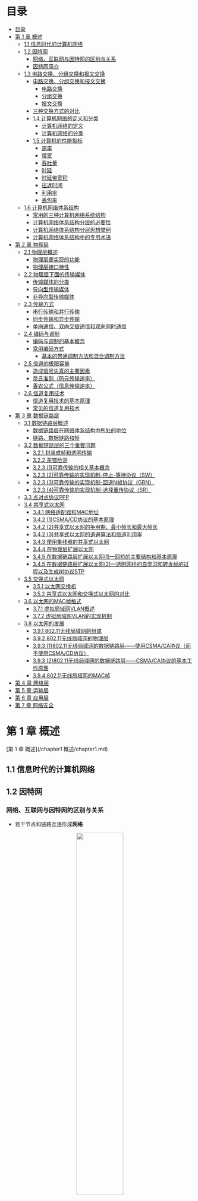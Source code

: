 # 目录

- [目录](#目录)
- [第 1 章 概述](#第-1-章-概述)
  - [1.1 信息时代的计算机网络](#11-信息时代的计算机网络)
  - [1.2 因特网](#12-因特网)
    - [网络、互联网与因特网的区别与关系](#网络互联网与因特网的区别与关系)
    - [因特网简介](#因特网简介)
  - [1.3 电路交换、分组交换和报文交换](#13-电路交换分组交换和报文交换)
    - [电路交换、分组交换和报文交换](#电路交换分组交换和报文交换)
      - [电路交换](#电路交换)
      - [分组交换](#分组交换)
      - [报文交换](#报文交换)
    - [三种交换方式的对比](#三种交换方式的对比)
    - [1.4 计算机网络的定义和分类](#14-计算机网络的定义和分类)
      - [计算机网络的定义](#计算机网络的定义)
      - [计算机网络的分类](#计算机网络的分类)
    - [1.5 计算机的性能指标](#15-计算机的性能指标)
      - [速率](#速率)
      - [带宽](#带宽)
      - [吞吐量](#吞吐量)
      - [时延](#时延)
      - [时延带宽积](#时延带宽积)
      - [往返时间](#往返时间)
      - [利用率](#利用率)
      - [丢包率](#丢包率)
  - [1.6 计算机网络体系结构](#16-计算机网络体系结构)
    - [常用的三种计算机网络系统结构](#常用的三种计算机网络系统结构)
    - [计算机网络体系结构分层的必要性](#计算机网络体系结构分层的必要性)
    - [计算机网络体系结构分层思想举例](#计算机网络体系结构分层思想举例)
    - [计算机网络体系结构中的专用术语](#计算机网络体系结构中的专用术语)
- [第 2 章 物理层](#第-2-章-物理层)
  - [2.1 物理层概述](#21-物理层概述)
    - [物理层要实现的功能](#物理层要实现的功能)
    - [物理层接口特性](#物理层接口特性)
  - [2.2 物理层下面的传输媒体](#22-物理层下面的传输媒体)
    - [传输媒体的分类](#传输媒体的分类)
    - [导向型传输媒体](#导向型传输媒体)
    - [非导向型传输媒体](#非导向型传输媒体)
  - [2.3 传输方式](#23-传输方式)
    - [串行传输和并行传输](#串行传输和并行传输)
    - [同步传输和异步传输](#同步传输和异步传输)
    - [单向通信、双向交替通信和双向同时通信](#单向通信双向交替通信和双向同时通信)
  - [2.4 编码与调制](#24-编码与调制)
    - [编码与调制的基本概念](#编码与调制的基本概念)
    - [常用编码方式](#常用编码方式)
      - [基本的带通调制方法和混合调制方法](#基本的带通调制方法和混合调制方法)
  - [2.5 信道的极限容量](#25-信道的极限容量)
    - [造成信号失真的主要因素](#造成信号失真的主要因素)
    - [奈氏准则（码元传输速率）](#奈氏准则码元传输速率)
    - [香农公式（信息传输速率）](#香农公式信息传输速率)
  - [2.6 信道复用技术](#26-信道复用技术)
    - [信道复用技术的基本原理](#信道复用技术的基本原理)
    - [常见的信道复用技术](#常见的信道复用技术)
- [第 3 章 数据链路层](#第-3-章-数据链路层)
  - [3.1 数据链路层概述](#31-数据链路层概述)
    - [数据链路层在网络体系结构中所处的地位](#数据链路层在网络体系结构中所处的地位)
    - [链路、数据链路和帧](#链路数据链路和帧)
  - [3.2 数据链路层的三个重要问题](#32-数据链路层的三个重要问题)
    - [3.2.1 封装成帧和透明传输](#321-封装成帧和透明传输)
    - [3.2.2 差错检测](#322-差错检测)
    - [3.2.3 (1)可靠传输的相关基本概念](#323-1可靠传输的相关基本概念)
    - [3.2.3 (2)可靠传输的实现机制-停止-等待协议（SW）](#323-2可靠传输的实现机制-停止-等待协议sw)
  - [</div>](#div-1)
    - [3.2.3 (3)可靠传输的实现机制-回退N帧协议（GBN）](#323-3可靠传输的实现机制-回退n帧协议gbn)
    - [3.2.3 (4)可靠传输的实现机制-选择重传协议（SR）](#323-4可靠传输的实现机制-选择重传协议sr)
  - [3.3 点对点协议PPP](#33-点对点协议ppp)
  - [3.4 共享式以太网](#34-共享式以太网)
    - [3.4.1 网络适配器和MAC地址](#341-网络适配器和mac地址)
    - [3.4.2 (1)CSMA/CD协议的基本原理](#342-1csmacd协议的基本原理)
    - [3.4.2 (2)共享式以太网的争用期、最小帧长和最大帧长](#342-2共享式以太网的争用期最小帧长和最大帧长)
    - [3.4.2 (3)共享式以太网的退避算法和信道利用率](#342-3共享式以太网的退避算法和信道利用率)
    - [3.4.3 使用集线器的共享式以太网](#343-使用集线器的共享式以太网)
    - [3.4.4 在物理层扩展以太网](#344-在物理层扩展以太网)
    - [3.4.5 在数据链路层扩展以太网(1)—网桥的主要结构和基本原理](#345-在数据链路层扩展以太网1网桥的主要结构和基本原理)
    - [3.4.5 在数据链路层扩展以太网(2)—透明网桥的自学习和转发帧的过程以及生成树协议STP](#345-在数据链路层扩展以太网2透明网桥的自学习和转发帧的过程以及生成树协议stp)
  - [3.5 交换式以太网](#35-交换式以太网)
    - [3.5.1 以太网交换机](#351-以太网交换机)
    - [3.5.2 共享式以太网和交换式以太网的对比](#352-共享式以太网和交换式以太网的对比)
  - [3.6 以太网的MAC帧格式](#36-以太网的mac帧格式)
    - [3.7.1 虚拟局域网VLAN概述](#371-虚拟局域网vlan概述)
    - [3.7.2 虚拟局域网VLAN的实现机制](#372-虚拟局域网vlan的实现机制)
  - [3.8 以太网的发展](#38-以太网的发展)
    - [3.9.1 802.11无线局域网的组成](#391-80211无线局域网的组成)
    - [3.9.2 802.11无线局域网的物理层](#392-80211无线局域网的物理层)
    - [3.9.3 (1)802.11无线局域网的数据链路层——使用CSMA/CA协议（而不使用CSMA/CD协议）](#393-180211无线局域网的数据链路层使用csmaca协议而不使用csmacd协议)
    - [3.9.3 (2)802.11无线局域网的数据链路层——CSMA/CA协议的基本工作原理](#393-280211无线局域网的数据链路层csmaca协议的基本工作原理)
    - [3.9.4 802.11无线局域网的MAC帧](#394-80211无线局域网的mac帧)
- [第 4 章 网络层](#第-4-章-网络层)
- [第 5 章 运输层](#第-5-章-运输层)
- [第 6 章 应用层](#第-6-章-应用层)
- [第 7 章 网络安全](#第-7-章-网络安全)

# 第 1 章 概述

[第 1 章 概述](/chapter1 概述/chapter1.md)

## 1.1 信息时代的计算机网络

## 1.2 因特网

### 网络、互联网与因特网的区别与关系

- 若干节点和链路互连形成**网络**

<div align=center>
  <img src="img\1_2_1.png" height="50%" width="50%">
</div>

- 若干网络通过路由器互连形成**互联网**

<div align=center>
  <img src="img\1_2_2.png" height="50%" width="50%">
  <img src="img\1_2_3.png" height="50%" width="50%">
</div>

- **因特网**：当今世界上最大的互联网

<div align=center>
  <img src="img\1_2_4.png" height="25%" width="25%">
  <img src="img\1_2_5.png" height="50%" width="50%">
</div>

区别概念：

|          |   internet   |   Internet   |
| :------: | :----------: | :----------: |
| 名词属性 |   通用名词   |   专用名词   |
|   称呼   |    互联网    |    因特网    |
|   协议   | 任意通信协议 | TCP/IP协议族 |

### 因特网简介

- *发展阶段*

<div align=center>
  <img src="img\1_2_6.png">
</div>

- ***因特网服务提供者(lnternet Service Provider，ISP)***

<div align=center>
  <img src="img\1_2_7.png" height="50%" width="50%">
</div>

- *因特网已发展成为基于ISP的多层次结构的互连网络*

<div align=center>
  <img src="img\1_2_8.png" height="50%" width="50%">
</div>

- *因特网的标准化工作*

**RFC （Request For Comments）请求评论**：任何人都可以从因特网上免费下载RFC文档，并随时对某个RFC文档发表意见和建议。

<div align=center>
  <img src="img\1_2_9.png" height="50%" width="50%">
</div>

2011年10月取消草案标准阶段

<div align=center>
  <img src="img\1_2_10.png" height="50%" width="50%">
</div>

- *因特网的管理机构*

<div align=center>
  <img src="img\1_2_11.png" height="50%" width="50%">
</div>

- *因特网的组成*

<div align=center>
  <img src="img\1_2_12.png" height="50%" width="50%">
</div>

## 1.3 电路交换、分组交换和报文交换

### 电路交换、分组交换和报文交换

#### 电路交换

1. 建立连接：分配通信资源；
2. 通话：一直占用通信资源；
3. 释放连接：归还通信资源。

<div align=center>
  <img src="img\1_3_1.png" height="50%" width="50%">
</div>

$\color{red}{不适用于计算机之间的通信！}$：计算机之间的数据传送是**突发式**的，电路交换传输效率一般都会很低，真正用来传送数据的时间往往不到 10% 甚至 1%。

#### 分组交换

一对主机基于分组交换网的通信过程：

> 在实际因特网中：
>
> 1. 往往有大量主机在同时通信。
>
> 2. 在一台主机中也存在与网络通信的多个进程与其他主机不同的进程通信。

| 过程 |                                                              |        图解        |
| :--: | :----------------------------------------------------------- | :----------------: |
| $0$  | 主机 $H1$ 即将发送原始报文到主机 $H3$                        | ![](img\1_3_2.png) |
| $1$  | 主机 $H1$ 将原始报文划分成若干较小的等长数据段，添加必要控制信息组成的首部，构造出**分组** | ![](img\1_3_3.png) |
| $2$  | 分组经过各交换节点的**存储转发**，到达主机 $H3$              | ![](img\1_3_4.png) |
| $3$  | 主机 $H3$ 去掉首部，将各数据段组合还原成原始报文             | ![](img\1_3_5.png) |

具体存储转发过程：

<div align=center>
  <img src="img\1_3_6.png" height="50%" width="50%">
</div>

- 发送方：
  - 构造分组
  - 发送分组
- 交换节点
  - 缓存分组
  - 转发分组
- 接收方
  - 接收分组
  - 还原报文

#### 报文交换

- 分组交换的前身。

- $\color{green}{报文被整个地发送}$，而不是拆分成若干个分组进行发送。
- $\color{green}{报文整体接收完成后}$才能查找转发表，将整个报文转发到下一个节点。

- 报文交换比分组交换带来的$\color{green}{转发时延要长很多}$，需要交换节点具有的$\color{green}{缓存空间大很多}$。

### 三种交换方式的对比

<div align=center>
  <img src="img\1_3_7.png">
</div>

各自的优势对比

- 电路交换：连续传送大量的数据，并且数据传送时间远大于建立连接的时间。
- 报文交换和分组交换：传送计算机的突发数据【不需要建立连接（即预先分配通信资源)】。

### 1.4 计算机网络的定义和分类

#### 计算机网络的定义

**计算机网络早期的一个简单定义**：计算机网络是一个$\color{green}{互连}$，$\color{green}{自治}$的$\color{green}{计算机集合}$。

- 互连：有线链路或无线链路；
- 自治：主机之间独立运行；
- 计算机集合：至少需要两台以上的计算机。

**现阶段计算机网络的一个较好的定义**：计算机网络主要是由一些$\color{green}{通用的、可编程的硬件}$互连而成的，而这些硬件并非专门用来实现某一特定目的（例如，传送数据或视频信号）。这些可编程的硬件能够用来传送多种不同类型的数据，并能支持广泛的和日益增长的$\color{green}{应用}$。

- 可编程硬件：不限于计算机，而是包括了智能手机、具有网络功能的传感器以及智能家电等智能硬件（包含中央处理单元 $CPU$ ）
- 各类应用：计算机网络并非只用来传送数据，而是能够基于数据传送进而实现各种各样的应用，包括今后可能出现的各种应用。

#### 计算机网络的分类

| 分类标准 |                                                            |                    |
| -------- | ---------------------------------------------------------- | ------------------ |
| 交换方式 | 电路交换、分组交换、报文交换                               | ![](img\1_4_1.png) |
| 使用者   | 公有网（因特网）、专用网（军队、铁路、电力、银行）         | ![](img\1_4_2.png) |
| 传输介质 | 有线网络（双绞线网络、光纤网络等）、无线网络（WiFi）       | ![](img\1_4_3.png) |
| 覆盖范围 | 广域网（WAN），城域网（MAN）、局域网（LAN）、个域网（PAN） | ![](img\1_4_4.png) |
| 拓扑结构 | 总线型                                                     | ![](img\1_4_5.png) |
|          | 星型                                                       | ![](img\1_4_6.png) |
|          | 环型                                                       | ![](img\1_4_7.png) |
|          | 网状型                                                     | ![](img\1_4_8.png) |

### 1.5 计算机的性能指标

#### 速率

**比特（bit，b）**：计算机中数据量的基本单位。

> 一比特对应二进制数字中的一个 $1$ 或 $0$

其他数据量常用单位：

- 字节（$byte$，$B$）
- 千字节（$KB$）
- 兆字节（$MB$）
- 吉字节（$GB$）
- 太字节（$TB$）

换算关系（数据量单位中的K、M、G、T的数值分别为$2^{10}$，$2^{20}$，$2^{30}$，$2^{40}$。）：

| 数据量单位 | 换算关系                                                     |
| ---------- | ------------------------------------------------------------ |
| $b$        |                                                              |
| $B$        | $\mathrm{MB}=8 \mathrm{~b}$                                  |
| $KB$       | $\mathrm{KB}=\mathrm{K} \cdot \mathrm{B}=2^{10} \mathrm{~B}$ |
| $MB$       | $\mathrm{MB}=\mathrm{K} \cdot \mathrm{KB}=2^{20} \mathrm{~B}$ |
| $GB$       | $\mathrm{GB}=\mathrm{K} \cdot \mathrm{MB}=2^{30} \mathrm{~B}$ |
| $TB$       | $\mathrm{TB}=\mathrm{K} \cdot \mathrm{GB}=2^{40} \mathrm{~B}$ |

**速率/数据率/比特率**：数据的传送速率（每秒传送多少个比特）

基本单位：

- 比特/秒（$b/s$，$bit/s$，$bps$）

常用单位：

- 千比特/秒（$kb/s$，$kbps$）
- 兆比特/秒（$Mb/s$，$Mbps$）
- 吉比特/秒（$Gb/s$，$Gbps$）
- 太比特/秒（$Tb/s$，$Tbps$）

换算关系（速率单位中的K、M、G、T的数值分别为$10^{3}$，$10^{6}$，$10^{9}$，$10^{12}$。）：

| 速率单位 | 换算关系                                                     |
| -------- | ------------------------------------------------------------ |
| $b/s$    |                                                              |
| $kb/s$   | $\mathrm{kb} / \mathrm{s}=10^3 \mathrm{~b} / \mathrm{s}$     |
| $Mb/s$   | $\mathrm{Mb} / \mathrm{s}=\mathrm{k} \cdot \mathrm{kb} / \mathrm{s}=10^6 \mathrm{~b} / \mathrm{s}$ |
| $Gb/s$   | $\mathrm{Gb} / \mathrm{s}=\mathrm{k} \cdot \mathrm{Mb} / \mathrm{s}=10^9 \mathrm{~b} / \mathrm{s}$ |
| $Tb/s$   | $\mathrm{Tb} / \mathrm{s}=\mathrm{k} \cdot \mathrm{Gb} / \mathrm{s}=10^{12} \mathrm{~b} / \mathrm{s}$ |

【练习】有一个待发送的数据块，大小为 $100MB$ ，网卡的发送速率为 $100Mbps$ ，则网卡发送完该数据块需要多长时间?
$$
\frac{100 M B}{100 M b / s}=\frac{M B}{M b / s}=\frac{2^{20} B}{10^6 b / s}=\frac{2^{20} \times 8 b}{10^6 b / s}=8.388608 s
$$
$可以估算的时候直接约分：$
$$
\approx \frac{B}{b / s} =\frac{8 b}{b / s} =8 s
$$

#### 带宽

**带宽**：

- 模拟信号系统：某个信号所包含的各种不同频率成分所占据的频率范围。
  - 基本单位：$Hz$
  - 常用单位：$kHz$，$MHz$，$GHz$
- 计算机网络系统：用来表示网络的通信线路所能传送数据的能力，即在单位时间内从网络中的某一点到另一点所能通过的最高数据率。
  - 基本单位：$b/s$
  - 常用单位：$kb/s$，$Mb/s$，$Gb/s$，$Tb/s$

<div align=center>
  <img src="img\1_5_1.png" height="50%" width="50%">
</div>

$$
\text { 数据传送速率 }=\min \{\text { 主机接口速率，线路带宽，交换机或路由器的接口速率 \} }
$$



> 木桶效应

#### 吞吐量

**吞吐量**：单位时间内通过某个网络或接口的实际数据量。

> 吞吐量受网络带宽的限制。

<div align=center>
  <img src="img\1_5_2.png" height="50%" width="50%">
</div>

$$
\text { 吞吐量 }=20 \mathrm{Mb} / \mathrm{s}+600 \mathrm{~kb} / \mathrm{s}+1 \mathrm{Mb} / \mathrm{s}=21.6 \mathrm{Mb} / \mathrm{s}
$$

#### 时延

**时延/延迟/迟延**：数据（一个或多个分组，甚至是一个比特构成）从网络的一端传送到另一端所耗费的时间。

时延构成：

- **发送时延**：$\frac{\text { 分组长度 }(b)}{\text { 发送速率 }(b / s)}$
- **传播时延**：$\frac{\text { 信道长度 }(b)}{\text { 信号传播速率 }(b / s)}$
- **排队时延**：取决与网络通信量和路由器性能，无法计算
- **处理时延**：无法计算

<div align=center>
  <img src="img\1_5_7.png">
</div>

考虑两台主机+一台路由器的情况：

<div align=center>
  <img src="img\1_5_3.png" height="50%" width="50%">
</div>

| 过程 | 文字解释                                                     |   时延   | 图解               |
| :--: | :----------------------------------------------------------- | :------: | ------------------ |
| $0$  | 主机 $\longrightarrow$ 传输线路                              | 发送时延 | ![](img\1_5_4.png) |
| $1$  | 传输线路 $\longrightarrow$ 路由器                            | 传播时延 | ![](img\1_5_5.png) |
| $2$  | 分组在路由器排队缓存等待转发                                 | 排队时延 | ![](img\1_5_6.png) |
| $3$  | 路由器：检查分组首部是否误码、提取分组首部中的目的地址为分组查找相应的转发接口、修改分组首部的部分内容等 | 处理时延 | ![](img\1_5_6.png) |
| $4$  | 路由器 $\longrightarrow$ 传输线路                            | 发送时延 | 同$1$，逆过程      |
| $5$  | 传输线路 $\longrightarrow$ 主机                              | 传播时延 | 同$0$，逆过程      |

- 主机$A$给主机$B$发送单个分组的情况：也就是上述情况

<div align=center>
  <img src="img\1_5_8.png" height="50%" width="50%">
</div>

- 主机$A$给主机$B$发送两个分组的情况（不考虑排队时延和处理时延）：

<div align=center>
  <img src="img\1_5_9.png" height="50%" width="50%">
</div>

- 通过两端路由器相连，主机$A$给主机$B$发送四个分组的情况（不考虑排队时延和处理时延）：

<div align=center>
  <img src="img\1_5_10.png" height="50%" width="50%">
</div>

【练习】在下图所示的采用“存储-转发”方式的分组交换网中，所有链路的数据传输速率$100Mbps$，分组大小为$1000B$，其中分组头大小为$20B$。若主机$H1$向主机$H2$发送一个大小为$980 000B$的文件，则在不考虑分组拆装时间和传播延迟的情况下，从$H1$发送开始到$H2$接收完为止，需要的时间至少是多少？

<div align=center>
  <img src="img\1_5_11.png" height="50%" width="50%">
</div>

$最短路径：$

<div align=center>
  <img src="img\1_5_12.png" height="50%" width="50%">
</div>

$需要的最小时长 = 所有分组的发送时延 +1 个分组的发送时延 \times 2$
$$
=\frac{1000 B}{100 M b / s} \times \frac{980000 B}{1000 B-20 B}+\frac{1000 B}{100 M b / s} \times 2=80.16 \mathrm{~ms}
$$
【练习】分别计算数据块长度为$100MB$和$1B$，信道带宽为$1Mb/s$，传送距离为$1000KM$，传输介质为光纤情况下的发送时延和传播时延。

$情况一：$
$$
\begin{aligned}
\text { 发送时延 } &=\frac{\text { 分组长度 }(b)}{\text { 发送速率 }(b / \mathrm{s})} \\
&=\frac{100 \times 2^{20} \times 8(b)}{10^6(b / s)}=838.8608(\mathrm{~s}) \\
\text { 传播时延 } &=\frac{\text { 信道长度 }(\mathrm{m})}{\text { 信号传播速率 }(\mathrm{m} / \mathrm{s})} \\
&=\frac{1000 \times 10^3(\mathrm{~m})}{2 \times 10^8(\mathrm{~m} / \mathrm{s})}=0.005(\mathrm{~s})
\end{aligned}
$$
$情况二：$
$$
\begin{aligned}
\text { 发送时延 } &=\frac{\text { 分组长度 }(b)}{\text { 发送速率 }(b / \mathrm{s})} \\
&=\frac{1 \times 8(\mathrm{~b})}{10^6(\mathrm{~b} / \mathrm{s})}=8 \times 10^{-6}(\mathrm{~s}) \\
\text { 传播时延 } &=\frac{\text { 信道长度 }(\mathrm{m})}{} \\
&=\frac{1000 \overline{\overline{1}} \text { 号传播速率 }(\mathrm{m} / \mathrm{s})}{2 \times 10^8(\mathrm{~m} / \mathrm{s})}=0.005(\mathrm{~s})
\end{aligned}
$$

#### 时延带宽积

**时延带宽积**：传播时延和带宽的乘积。

> 链路的时延带宽积 == 以比特为单位的链路长度

#### 往返时间

**往返时间（Round-Trip Time，RTT）**：从发送端发送数据分组开始，到发送端收到接收端发来的相应确认分组为止，总共耗费的时间。

#### 利用率

**链路利用率**：某条链路有百分之几的时间是被利用。

**网络利用率**：网络中所有链路利用率的加权平均。

- $D_0$：网络空闲时的时延
- $D$：网络当前的时延
- $U$：网络利用率

在理想的假定条件下：
$$
D=\frac{D_0}{1-U}
$$

<div align=center>
  <img src="img\1_5_13.png" height="50%" width="50%">
</div>

> 一些大型ISP往往会控制信道利用率不超过50%。如果超过了就要进行扩容，增大线路的带宽。

#### 丢包率

**丢包率**：在一定时间范围内，传输过程中丢失的分组数量与总分组数量的比率。

分为网络丢包率、接口丢包率、节点丢包率、链路丢包率、路径丢包率。

分组丢失的两种情况：

1. 分组在传输过程中出现误码，被传输路径中的节点交换机（例如路由器）或目的主机检测出误码而丢弃。
2. 节点交换机根据丢弃策略主动丢弃分组。

$\color{red}{丢包率可以反映网络的拥塞情况}$

| 拥塞情况 | 丢包率            |
| -------- | ----------------- |
| 无拥塞   | $0$               |
| 轻度拥塞 | $1 \% \sim 4 \%$  |
| 严重拥塞 | $5 \% \sim 15 \%$ |

## 1.6 计算机网络体系结构

### 常用的三种计算机网络系统结构

<div align=center>
  <img src="img\1_6_1.png" height="50%" width="50%">
</div>

$\color{red}{OSI标准失败的原因}$：

1. 专家没有实际经验完成标准时没有商业驱动力；
2. 协议实现过分复杂运行效率很低；
3. 标准的制定周期太长产品无法及时进入市场；
4. 层次划分不太合理有些功能在多个层次中重复出现。

$TCP/IP$ 体系结构

<div align=center>
  <img src="img\1_6_2.png">
</div>

<div align=center>
  <img src="img\1_6_3.png">
</div>

> $TCP/IP$ 体系结构：为了将不同的网络接口进行互连，其网络接口层并没有规定什么具体内容。
>
> 对于学习计算机网络体系就会缺少部分内容！

因此产生了**原理参考模型**：

<div align=center>
  <img src="img\1_6_4.png">
</div>

### 计算机网络体系结构分层的必要性  

- $\color{pink}{应用层}$：解决通过应用进程的交互来实现特定网络应用的问题。
  - 通过应用进程间的交互完成特定的网络应用
  - 会话管理和数据表示
- $\color{blue}{运输层}$：解决进程之间基于网络的通信问题。
  - 如何解决进程之间基于网络的通信（$\color{red}{进程的标识，端口号}$）
  - 如何处理数据传输差错（$\color{red}{差错处理：可靠传输和不可靠传输}$）
- $\color{orange}{网络层}$：解决数据包在多个网络之间传输和路由的问题。
  - 如何标识网络和网络中各主机（$\color{red}{网络和主机共同编址，IP地址}$）
  - 路由器转发分组（$\color{red}{路由选择协议，路由器和转发表}$）
- $\color{green}{数据链路层}$：解决数据包在一个网络或一段链路上传输的问题。
  - 如何标识网络中各主机（$\color{red}{主机编址，MAC地址}$）
  - 如何从比特流中区分出地址和数据（$\color{red}{数据封装格式}$）
  - 如何协调网络中各主机争用总线（$\color{red}{媒体接入控制}$）——总线型网络
  - 以太网交换机的实现（$\color{red}{自学习和转发帧}$）——有线网络
  - 如何检测数据是否误码（$\color{red}{差错检测}$）——无限网络和有线网络
  - 如何处理数据传输差错（$\color{red}{差错处理：可靠传输和不可靠传输}$）——无限网络和有线网络
  - 接收方控制发送方注入网络的数据量（$\color{red}{流量控制}$）——无限网络和有线网络
- $\color{grey}{物理层}$：解决使用何种信号来表示比特0和1的问题。
  - 采用什么$\color{red}{传输媒体}$
  - 采用什么$\color{red}{物理接口}$
  - 采用什么$\color{red}{信号}$表示比特0和1

### 计算机网络体系结构分层思想举例

【练习】假设$OSI$参考模型的应用层欲发送$400B$的数据（无拆分)，除物理层和应用层之外，其他各层在封装$PDU$时均引入$20B$的额外开销，则应用层数据传输效率约为（）。
A.80%
B.83%
C.87%
D.91%

<div align=center>
  <img src="img\1_6_5.png" height="50%" width="50%">
</div>

$$
\frac{400 B}{400 B+20 B+20 B+20 B+20 B+20 B}=80 \%
$$

### 计算机网络体系结构中的专用术语

**实体**：任何可发送或接受信息的硬件或软件进程。

**对等实体**：通信双方相同层次中的实体。

<div align=center>
  <img src="img\1_6_6.png" height="50%" width="50%">
</div>

**协议**：控制两个对等实体在“水平方向”进行”逻辑通信”的规则的集合。

三要素：

- **语法**：定义所交换信息的格式。
- **语义**：定义通信双方索要完成的操作。
- **同步**：定义通信双方的时序关系。

**服务**：在协议的控制下，两个对等实体在水平方向的逻辑通信使得本层能够向上一层提供服务。

> 要实现本层协议，还需要使用下一层所提供的服务。

<div align=center>
  <img src="img\1_6_7.png" height="50%" width="50%">
</div>

> 协议是“水平”的，而服务是“垂直”的。
>
> 下层的协议对上层的实体是“透明”的：实体看得见下层提供的服务，不知道实现该服务的具体协议。

**服务访问点$SAP$**：在同一系统中相邻两层的实体交换信息的逻辑接口，被用于区分不同的服务类型。

**服务原语$SP$**：上层要使用下层所提供的服务，必须通过与下层交换一些命令。

**协议数据单元$PDU$**：对等层次之间传送的数据包。

**服务数据单元$SDU$**：不同层次之间交换的数据包。

<div align=center>
  <img src="img\1_6_9.png" height="50%" width="50%">
</div>

# 第 2 章 物理层

## 2.1 物理层概述

### 物理层要实现的功能

$\color{red}{在各种传输媒体上传输0和1,给上层（数据链路层）提供透明传输比特流的服务。}$

<div align=center>
  <img src="img\2_1_1.png" height="50%" width="50%">
</div>

### 物理层接口特性

- $\color{green}{机械特性}$
  - 形状和尺寸
  - 引脚数目和排列
  - 固定和锁定装置
- $\color{green}{电气特性}$
  - 信号电压的范围
  - 阻抗匹配的情况
  - 传输速率
  - 距离限制
- $\color{green}{功能特性}$
  - 规定接口电缆的各条信号线的作用
- $\color{green}{过程特性}$
  - 规定在信号线上传输比特流的一组操作过程，包括各信号间的时序关系

举例：

| 物理特性 | 图示               | 说明                                     |
| -------- | ------------------ | ---------------------------------------- |
| 机械特性 | ![](img\2_1_2.png) | RJ45插座的机械特性                       |
| 电气特性 | ![](img\2_1_3.png) | 100BASE-T快速以太网的电气特性            |
| 功能特性 | ![](img\2_1_4.png) | 100BASE-T快速以太网使用的RJ45的T568B标准 |

## 2.2 物理层下面的传输媒体

### 传输媒体的分类

**传输媒体/传输介质/传输媒介**：计算机网络设备之间的物理通路。

> 传输媒体并不包含在计算机网络体系结构中。

- $\color{green}{导向型传输媒体（固体媒体）}$
  - 同轴电缆
  - 双绞线
  - 光纤
- $\color{green}{非导向型传输媒体（自由空间）}$
  - 无线电波
  - 微波
  - 红外线
  - 大气激光
  - 可见光

### 导向型传输媒体

- $\color{green}{同轴电缆}$
  - 基带同轴电缆（$50 \Omega$）：用于数字传输，在早期局域网中广泛使用。
  - 宽带同轴电缆（$75 \Omega$）：用于模拟传输，目前主要用于有线电视的入户线。

<div align=center>
  <img src="img\2_2_1.png" height="50%" width="50%">
</div>

> 同轴电缆价格较贵且布线不够灵活和方便。随着技术的发展和集线器的出现，在局域网领域基本上都采用双绞线作为传输媒体。

- $\color{green}{双绞线}$
  - 无屏蔽双绞线$UTP$电缆

    <div align=center>
      <img src="img\2_2_2.png" height="50%" width="50%">
    </div>

  - 屏蔽双绞线$STP$电缆（在上面的基础上增加一层金属丝作为屏蔽层）

    <div align=center>
      <img src="img\2_2_3.png" height="50%" width="50%">
    </div>

> 绞合的作用：减少相邻导线间的电磁；干扰抵御部分来自外界的电磁干扰。

| 双绞线类别 | 带宽   | 线缆特点                  | 典型应用                    |
| ---------- | ------ | ------------------------- | --------------------------- |
| 3          | 16MHz  | 2对4芯双绞线              | 传统以太网10Mb/s；模拟电话  |
| 4          | 20MHz  | 4对8芯双绞线              | 曾用于令牌局域网            |
| 5          | 100MHz | 与4类相比增加了绞合度     | 传输速率不超过100Mb/s的应用 |
| 5E         | 125MHz | 与5类相比衰减更小         | 传输速率不超过1Gb/s的应用   |
| 6          | 250MHz | 与5类相比改善了串扰等性能 | 传输速率高于1Gb/s的应用     |
| 7          | 600MHz | 使用屏蔽双绞线            | 传输速率高于10Gb/s的应用    |

- $\color{green}{光纤}$

> 光纤通信利用光脉冲在光纤中的传递来进行通信。
>
> 由于可见光的频率非常高(约为$10^8MHz$量级)，因此一个光纤通信系统的传输带宽远大于目前其他各种传输媒体的带宽。

<div align=center>
  <img src="img\2_2_4.png" height="50%" width="50%">
</div>

略...

### 非导向型传输媒体

## 2.3 传输方式

### 串行传输和并行传输

**串行传输**：在一条数据传输线路上逐比特依次传输。

**并行传输**：发送端和接收端有多条数据传输线路，构成数据的多个比特被分别安排在不同的数据线路同时传输。

> 如果在一条数据传输线路的速率相同，并行传输的数据传输速率是串行传输速率的$n$倍

**数据总线宽度$n$**：取决于并行传输所采用的数据传输线路的数量，常见有8位，16位，32位以及64位。

<div align=center>
  <img src="img\2_3_1.png" height="50%" width="50%">
  <img src="img\2_3_2.png" height="50%" width="50%">
</div>

### 同步传输和异步传输

以单向传输为例

**同步传输**：数据块以比特流的形式传输，字节之间没有间隔，没有起始位和终止位。

<div align=center>
  <img src="img\2_3_3.png" height="50%" width="50%">
</div>

> 接收方在比特信号的中间时刻进行采样
>
> 收发双方时钟频率的误差积累造成比特信号采样时刻的严重偏移

收发双方时钟同步方法：

1. **外同步**：在收发双方之间增加一条时钟信号线
2. **内同步**：发送端将时钟信号编码到发送数据中一起发送（曼彻斯特编码）。

**异步传输**：数据块以比特流的形式传输，字节之间存在间隔，每个字节有起始位和终止位。

<div align=center>
  <img src="img\2_3_4.png" height="50%" width="50%">
</div>

### 单向通信、双向交替通信和双向同时通信

**单向通信/单工**：只能有一个方向的通信，没有双向的交互。

<div align=center>
  <img src="img\2_3_5.png" height="50%" width="50%">
</div>

**双向交替通信/半双工**：通信双方都可以发送信息和接收信息，但对于任何一方，发送信息和接收信息不能同时进行。

<div align=center>
  <img src="img\2_3_6.png" height="50%" width="50%">
</div>

**双向同时通信**：通信双方可以同时发送信息和接收信息。

<div align=center>
  <img src="img\2_3_7.png" height="50%" width="50%">
</div>

## 2.4 编码与调制

### 编码与调制的基本概念

**消息**：需要计算机处理的$\color{文字、图片、音频、视频等内容}{波形}$。

**数据**：运算消息的$\color{red}{实体}$。

**信号**：$\color{red}{数据}$的电磁表现。

**基本频带信号（基带信号）**：由信源发出的$\color{red}{原始信号}$。

> **数字基带信号**：计算机发出的数字信号。
>
> 基带信号往往包含较多的低频成分。

需要调制基带信号，有两种调制方式：

1. **基带调制**：对数字基带信号的$\color{red}{波形}$进行变换，调制后的信号仍然是数字基带信号，使其能在$\color{red}{数字信道}$中传输。

   > 编码：数字信号转换为另一种形式的数字信号。

   举例：以太网采用的曼彻斯特编码、4B/5B、8B/10B

2. **带通调制**：对数字基带信号的$\color{red}{频率范围}$搬移到较高的频段并转换为模拟信号，使其能在$\color{red}{模拟信道}$中传输。

   举例：Wi-Fi采用的CCK/DssS/OFDM调制

**码元**：在使用时间域的波形表示信号时，代表不同离散数值的基本波形。

<div align=center>
  <img src="img\2_4_1.png" height="50%" width="50%">
</div>
### 常用编码方式

 比特流：$1 1 1 1 1 1 1 0 0 1 0 1$

<div align=center>
  <img src="img\2_4_2.png">
</div>

- **双极性不归零编码**（编码效率高，存在同步问题）

  - 信号为正电平表示$1$，信号为负电平表示$0$；

  - 信号在每个码元期间不会回归到零电平；

  - *接收方如何判断连续的是多少个码元？*

    答：需要给收发双方添加一条时钟信号线，发送方通过数据信号线给接收方发送数据的同时，还通过时钟信号线给接收方发送时钟信号。接收方按照接收到的时钟信号的节拍，对数据信号线上的信号进行采样。（计算机网络一般不会采用时钟信号线）

- **双极性归零编码**（编码效率低，不存在同步问题）

  - 信号为正电平表示$1$，信号为负电平表示$0$；

  - 信号在每个码元期间会回归到零电平；

  - 接收方只要在信号归零后采样即可。

    > **“自同步”信号**：将时钟信号用“归零”方式编码在了数据之内。

- **曼彻斯特编码**

  - 信号在每个码元的中间时刻发生跳变；
  - 信号在码元的电平正跳变表示$1$还是$0$，负跳变表示$0$还是$1$，可以自行定义；
  - 信号的电平跳变既表示时钟信号也表示数据。

- **差分曼彻斯特编码**

  - 信号在每个码元的中间时刻发生跳变；
  - 信号在码元的开始处有电平跳变：无跳变表示$1$，有跳变表示$0$；
  - 信号的电平跳变仅表示时钟信号不表示数据。

差分曼彻斯特编码信号比曼彻斯特编码信号：

- 在传输大量连续$1$或连续$0$的情况下变化少；

- 在噪声干扰环境下检测有无跳变比检测跳变方向更不容易出错；
- 在传输介质接线错误导致高低电平翻转的情况下仍然有效。

$\color{red}{因此差分曼彻斯特编码信号比曼彻斯特编码信号更易于检测。}$

#### 基本的带通调制方法和混合调制方法

<div align=center>
  <img src="img\2_4_3.png">
</div>

- **调幅（AM）**：无载波表示$0$，有载波表示$1$。
- **调频（FM）**：频率$f1$表示$0$，频率$f2$表示$1。$

- **调相（PM）**：相位$0^{\circ}$表示$0$，相位$1^{\circ}$表示$1$。

- **混合调制方式（QAM）**：频率与相位是相关的，所以载波的相位和频率可以结合调制。

> $12$种相位 && $2$种振幅 $\longrightarrow$ $16$种码元
>
> $\log _2 16=4$ $\longrightarrow$ 每个码元对应表示$4$个比特（采用格雷码编码）

<div align=center>
  <img src="img\2_4_4.png" height="50%" width="50%">
</div>
## 2.5 信道的极限容量

### 造成信号失真的主要因素

<div align=center>
  <img src="img\2_5_1.png" height="50%" width="50%">
</div>

- **码元的传输速率：传输速率越高，信号经过传输后的失真就越严重。**
- 信号的传输距离：传输距离越远，信号经过传输后的失真就越严重。
- 噪声干扰：干扰越大，信号经过传输后的失真就越严重。
- 传输媒体的质量：质量越差，信号经过传输后的失真就越严重。

|      |                                                          |                    |
| ---- | -------------------------------------------------------- | ------------------ |
| $0$  | 期望得到的数字信号                                       | ![](img\2_5_2.png) |
| $1$  | 选择一个与数字信号频率相同的模拟信号作为基波             | ![](img\2_5_3.png) |
| $2$  | 基波与3次谐波叠加形成近似方波的数字信号                  | ![](img\2_5_4.png) |
| $3$  | 基波经过多次更高频率谐波的叠加形成高度接近数字信号的波形 | ![](img\2_5_5.png) |

> 信道上传输的数字信号 $\longrightarrow$ 多个频率的模拟信号进行多次叠加后形成的方波

如果数字信号中的高频分量在传输时受到衰减甚至不能通过信道，则接收端接收到的波形前沿和后沿就变得不那么陡峭，每一个码元所占的时间界限也不再明确。这样，在接收端接收到的信号波形就失去了码元之间的清晰界限，这种现象称为**码间串扰**。

如果信道的频带越宽，则能够通过的信号的高频分量就越多，那么码元的传输速率就可以更高，而不会导致码间串扰。然而，信道的频率带宽是有上限的，不可能无限大。因此，码元的传输速率也有上限。

### 奈氏准则（码元传输速率）

$$
\text { 理想低通信道的最高码元传输速率 }=2 W （\text { Baud }）
$$

- $W$：信道的频率带宽（单位为$Hz$)
- $Baud$：波特（码元/秒）

------

> 只要码元传输速率不超过根据奈氏准则计算出的上限，就可以避免码间串扰。
>
> 奈氏准则给出的是理想低通信道的最高码元传输速率，它和实际信道有较大的差别。一个实际的信道所能传输的最高码元传输速率，要明显低于奈氏准则给出的上限值。

**码元传输速率/波特率/调制速率/波形速率/符号速率**

码元传输速率与比特率有一定的关系:

- 当$1$个码元只携带$1$比特的信息量时，波特率（码元/秒）与比特率（比特/秒）在数值上是相等的。
- 当$1$个码元携带$n$比特的信息量时，波特率（码元/秒）转换成比特率（比特/秒）时，数值要乘以$n$。

*Q：尽管奈氏准则限制了最高码元传输速率，但是只要采用技术更为复杂的信号调制方法，让码元可以携带更多的比特，岂不是可以无限制地提高信息的传输速率吗？*

A：回答是否定的。因为在实际的信道中会有噪声，噪声是随机产生的，其瞬时值有时会很大，这会影响接收端对码元的识别，并且噪声功率相对于信号功率越大，影响就越大。

### 香农公式（信息传输速率）

带宽受限且有高斯白噪声干扰的信道的极限信息传输速率：
$$
C=W \log _2\left(1+\frac{S}{N}\right)
$$

- C：信道的极限信息传输速率（单位为$b/s$)
- W：信道的频率带宽（单位为$Hz$)
- $\frac{S}{N}$：信道的信噪比（无量纲的比值）

> 信道的频率带宽$W$或信道中的信噪比$S/N$越大，信道的极限信息传输速率$C$就越高。
>
> 实际信道不可能无限制地提高频率带宽W或信道中的信噪比$S/N$。
>
> 实际信道中能够达到的信息传输速率，要比香农公式给出的极限传输速率低不少。因为在实际信道中，信号还要受到其他一些损伤（例如各种脉冲干扰和信号衰减等）在香农公式中并未考虑。

$\color{red}{综合奈氏准则和香农定理，}$

$\color{red}{在信道的频率带宽W一定的情况下，要想提高信息的传输速率，就必须采用多元制(更复杂的调制技术)，并努力提高信道中的信噪比。}$

【练习1】在无噪声情况下，若某通信链路的带宽为$3kHz$，采用$4$个相位，每个相位具有$4$种振幅的$QAM$调制技术，则该通信链路的最大数据传输速率是（）。

A.12kbps

B.24kbps

C.48kbps

D.96kbps

 $理想通信链路的最高码元传输速率=2 \times 3 \mathrm{k}=6 \mathrm{k}（码元/秒）$

$采用4个相位，每个相位具有4种振幅的QAM调制技术可以调制出16种不同的基本波形（码元）。$

$采用二进制对这16种不同的码元进行编码，需要使用4个比特(log16=4)。$

$\longrightarrow 每个码元可以携带的信息量为4个比特。$
$$
\text { 通信链路的最大数据传输速率 }=6 \mathrm{k} \text { (码元/秒) } \times 4 \text { (比特/码元) }=24 \mathrm{k} \text { (比特/秒) }=24 \mathrm{kbps}
$$
【练习2】若某通信链路的数据传输速率为$2400bps$，采用$4$相位调制，则该链路的波特率是（）。

A.600波特

B.1200波特

C.4800波特

D.9600波特

$采用4个相位，可以调制出4种不同的基本波形（码元）。$

$采用二进制对这4种不同的码元进行编码，需要使用2个比特(log4=2)。$

$\longrightarrow 每个码元可以携带的信息量为2个比特。$

$\text { 通信链路的最大数据传输速率 }=码元传输速率 \text { (码元/秒) } \times 2 \text { (比特/码元) }=2400{bps}$
$$
\text { 码元传输速率/波特率 }=1200 \text { 波特 }
$$
【练习3】下列因素中，不会影响信道数据传输速率的是（）。

A.信噪比

B.频率带宽

C.调制速度

D.信号传播速度

> D

【练习4】若某链路的频率带宽为$8kHz$，信噪比为$30dB$，该链路实际数据传输速率约为理论最大数据传输速率的$50\%$，则该链路的实际数据传输速率约是（）。

A.8kbps

B.20kbps

C.40kbps

D.80kbps

$10 \cdot \log _{10}\left(\frac{S}{N}\right)（dB）=30（dB）$

$\longrightarrow \frac{S}{N}=1000$
$$
\text { 通信链路的实际数据传输速率 }==8 k \cdot \log _2(1+1000) \approx 8 k \cdot \log _2\left(2^{10}\right)=80 k b p s
$$
【练习5】若信道在无噪声情况下的极限数据传输速率不小于信噪比为$30dB$条件下的极限数据传输速率，则信号的状态数至少是（）。

A.4

B.8

C.16

D.32

$\text { 设信号状态数 (可调制出的不同基本波形或码元数量) 为 } x$

$\longrightarrow 每个码元可以携带的信息量为\log _2 x个比特。$

$通信链路在无噪声情况下的极限数据传输速率=2W \text { (码元/秒) } \times \log _2 x \text { (比特/码元) }=2 W \log _2 X\text { (比特/秒) }$

$通信链路在30dB情况下的极限数据传输速率=W log _2(1+1000) \text { (比特/秒) }$

根据题意列出不等式
$$
2 W \log _2 x \geq W \log _2(1+1000)
$$

$$
x \geq 32
$$

## 2.6 信道复用技术

### 信道复用技术的基本原理

<div align=center>
  <img src="img\2_6_1.png">
</div>

**复用**：在一条传输媒体上同时传输多路用户的信号。

> 在某条传输媒体上建立多条通信信道条件：一条传输媒体的传输容量大于多条信道传输的总容量。
>
> 通过复用技术，充分利用传输媒体的带宽。

### 常见的信道复用技术

**频分复用FDM**：所有用户占用不同的频带资源发送数据。

<div align=center>
  <img src="img\2_6_2.png" height="50%" width="50%">
</div>

> **时分复用TDM**：所有用户在不同的时间占用相同的频带资源发送数据。

**TDM帧**：时分复用的各用户对应的时隙

<div align=center>
  <img src="img\2_6_3.png" height="50%" width="50%">
</div>

**波分复用WDM**：光的$\color{red}{频分复用}$。根据频分复用的设计思想，可在一根光纤上同时传输多个频率（波长）相近的光载波信号，实现基于光的频分复用技术。

> **密集波分复用DWDM**：目前可以在一根光纤上复用80路或更多路的光载波信号。

<div align=center>
  <img src="img\2_6_4.png" height="50%" width="50%">
</div>

**码分复用CDM**：码分多址CDMA，在扩频通信技术的基础上发展起来的一种无线通信技术。CDMA的所有用户可以在相同的时间占用相同的频带进行通信。

**码片**：CDMA将每个比特时间划分为$m$个更短的时间片。取值一般为$64$或$128$。

CDMA中的每个站点都被指派一个唯一的**$m$比特码片序列**。

- 某个站要发送比特$1$，则发送它自己的$m$比特码片序列；
- 某个站要发送比特$0$，则发送它自己的$m$比特码片序列的反码。

*举例：假设给某个站指派的$8$比特码片序列为$01011001$*

- 该站发送比特$1$：发送自己的$8$比特码片序列$01011001$
- 该站发送比特$0$：发送自己的$8$比特码片序列$01011001$的反码$10100110$

将码片序列中的比特$0$记为$-1$，而比特$1$记为$+1$，可写出码片序列相应的**码片向量**。
$$
(-1,+1,-1,+1,+1,-1,-1,+1)
$$

> 如果有两个或多个站同时发送数据，则信道中的信号就是这些站各自所发送一系列码片序列或码片序列反码的叠加。

为了从信道中分离出每个站的信号，给每个站指派码片序列时，必须遵循以下规则:

- 分配给每个站的码片序列必须各不相同，实际常采用伪随机码序列。
- 分配给每个站的码片序列必须相互正交，即各码片序列相应的码片向量之间的规格化内积为$0$。

------

令向量$A$表示站$A$的码片向量，向量$B$表示站$B$的码片向量。

两个不同站$A$和$B$的码片序列相互正交，就是向量$A$与向量$B$的**规格化内积**为0，如下式所示：
$$
A \cdot B=\frac{1}{m} \sum_{i=1}^m A_i B_i=0
$$
*举例：假设给$A$站指派的$8$比特码片序列为$01011001$，给$B$站指派的$8$比特码片序列为$00110101$*

- $A$站码片向量：$(-1,+1,-1,+1,+1,-1,-1,+1)$
- $B$站码片向量：$(-1,-1,+1,+1,-1,+1,-1,+1)$

规格化内积为$0$

其他推论

1. $$
   A \cdot \bar{B}=\frac{1}{m} \sum_{i=1}^m A_i \bar{B}_i=-\frac{1}{m} \sum_{i=1}^m A_i B_i=-0=0
   $$

2. $$
   A \cdot A=\frac{1}{m} \sum_{i=1}^m A_i A_i=\frac{1}{m} \sum_{i=1}^m A_i^2=\frac{1}{m} \sum_{i=1}^m(\pm 1)^2=1
   $$

3. $$
   A \cdot \bar{A}=\frac{1}{m} \sum_{i=1}^m A_i \overline{A_i}=-\frac{1}{m} \sum_{i=1}^m A_i A_i=-1
   $$

<div align=center>
  <img src="img\2_6_5.png" height="50%" width="50%">
</div>

$\color{red}{各手机用自己的码片向量与收到的叠加后的码片向，做规格化内积运算}$

$A$：$(A+\bar{B}) \cdot A=A \cdot A+A \cdot \bar{B}=1+0=1$

> 运算结果为$1$，表明收到的是比特$1$

$B$：$(A+\bar{B}) \cdot B=A \cdot B+\bar{B} \cdot B=0+(-1)=-1$

> 运算结果为$-1$，表明收到的是比特$0$

$C$：$(A+\bar{B}) \cdot C=A \cdot C+\bar{B} \cdot C=0+0=0$

> 运算结果为$0$，表明没有收到信息

<div align=center>
  <img src="img\2_6_6.png">
</div>

- $A$：

  - $\frac{(+1) \times(+2)+(-1) \times 0+(+1) \times 0+(-1) \times(-2)}{4}=1$

  - $\frac{(+1) \times 0+(-1) \times(+2)+(+1) \times(-2)+(-1) \times 0}{4}=-1$

  - $\frac{(+1) \times 0+(-1) \times(-2)+(+1) \times(+2)+(-1) \times 0}{4}=1$

    $\longrightarrow$ $101$

- $B$：

  - $\frac{(+1) \times(+2)+(+1) \times 0+(-1) \times 0+(-1) \times(-2)}{4}=1$

  - $\frac{(+1) \times(0)+(+1) \times (+2)+(-1) \times (-2)+(-1) \times(0)}{4}=1$

  - $\frac{(+1) \times(0)+(+1) \times (-2)+(-1) \times (+2)+(-1) \times(0)}{4}=0$

    $\longrightarrow$ $110$

- $C$：

  - $\frac{(+1) \times(+2)+(+1) \times 0+(+1) \times 0+(+1) \times(-2)}{4}=0$

  - $\frac{(+1) \times(0)+(+1) \times (+2)+(+1) \times (-2)+(+1) \times(0)}{4}=0$

  - $\frac{(+1) \times(0)+(+1) \times (-2)+(+1) \times (+2)+(+1) \times(0)}{4}=0$

    没有数据

【练习】站点$A、B、C$通过$CDMA$共享链路，$A、B、C$的码片序列分别是$(1,1,1,1)$、$(1,-1,1,-1)$和$(1,1,-1,-1)$。若$C$从链路上收到的序列是$(2,0,2,0,0,-2,0,-2,0,2,0,2)$，则$C$收到$A$发送的数据是（）。

A. 000

B. 101

C. 110

D. 111

$C接收到的是A，B发送过来的叠加码片$

$C收到A发送的数据：将接收到的叠加码片与A的码片序列进行规格化内积操作：$
$$
\begin{aligned}
(1,1,1,1) \cdot(2,0,2,0)=(1 \times 2+1 \times 0+1 \times 2+1 \times 0) \div 4=1
\end{aligned}
$$

$$
\begin{aligned}
(1,1,1,1) \cdot(0,-2,0,-2)=(1 \times 0+1 \times(-2)+1 \times 0+1 \times(-2)) \div 4=-1
\end{aligned}
$$

$$
\begin{aligned}
(1,1,1,1) \cdot(0,2,0,2)=(1 \times 0+1 \times 2+1 \times 0+1 \times 2) \div 4=1
\end{aligned}
$$
$\longrightarrow$ $101$

# 第 3 章 数据链路层

## 3.1 数据链路层概述

### 数据链路层在网络体系结构中所处的地位

<div align=center>
  <img src="img\3_1_1.png" height="50%" width="50%">
</div>

### 链路、数据链路和帧

**链路**：从一个节点到相邻节点的一段物理线路（有线或无线)，而$\color{red}{}$中间没有任何其他的交换节点。

**数据链路**：基于链路的，当在一条链路上传送数据时，除$\color{green}{需要链路本身}$，还需要$\color{green}{一些必要的通信协议}$来控制这些数据的传输，把实现这些协议的硬件和软件加到链路上，就构成了数据链路。

计算机中的**网络适配器（网卡）**和其相应的软件驱动程序就实现了这些协议。

> 一般的网络适配器都包含了物理层和数据链路层这两层的功能。

<div align=center>
  <img src="img\3_1_2.png" height="50%" width="50%">
</div>

**帧**：数据链路层对等实体之间在水平方向进行逻辑通信的协议数据单元$PDU$。

<div align=center>
  <img src="img\3_1_3.png" height="50%" width="50%">
</div>
## 3.2 数据链路层的三个重要问题

以太网$V2$的MAC帧(最大长度$1518B$)：

<div align=center>
  <img src="img\3_2_1.png" height="50%" width="50%">
</div>

$PPP$帧：

<div align=center>
  <img src="img\3_2_2.png" height="50%" width="50%">
</div>

*区别帧？*

$\color{red}{在帧的数据载荷部分恰好出现与了与帧首部和尾部中的标志字段取值相同的标志字段}$，在不采取任何措施的情况下，会出现帧定界错误。

<div align=center>
  <img src="img\3_2_3.png" height="50%" width="50%">
</div>

如果不解决上述问题，则数据链路层就会对上层交付的$PDU$的内容有所限制，即$PDU$中不能包含帧定界符。

如果能够采取措施，使得数据链路层对上层交付的$PDU$的内容没有任何限制，就好像数据链路层不存在一样，就称其为**透明传输**。

------

发送方给接收方发送帧，由于通信链路的不理想，不可避免产生失真甚至出现误码。

*接收方接收到帧后如何知道帧中出现了误码？*

**差错检测**：发送方的数据链路层采用某种检错技术根据帧的内容讨算出一个检错码，将检错码填入帧尾部（帧尾部序列$FCS$），发送方通过检错码检测帧在传输过程中是否出现了误码。

- 奇偶校验
- 循环冗余校验

<div align=center>
  <img src="img\3_2_4.png" height="50%" width="50%">
</div>
------

| 数据链路层提供服务类型 | 处理                                       |
| ---------------------- | ------------------------------------------ |
| 不可靠传输服务         | 直接丢弃有误码的帧                         |
| 可靠传输服务           | 实现发送方发送什么，接收方最终都能正确收到 |

### 3.2.1 封装成帧和透明传输

**封装成帧**：数据链路层给上层交付的协议数据单元添加帧头和帧尾使之成为帧。

<div align=center>
  <img src="img\3_2_5.png" height="50%" width="50%">
</div>
通过物理层将帧转换成电信号发送到传输媒体，
*接收方的数据链路层如何从物理层变付的比特流中提取出一个个的帧?*

通过物理层将帧转换成电信号发送到传输媒体
<div align=center>
  <img src="img\3_2_6.png" height="50%" width="50%">
</div>
- $PPP$帧的格式：帧头帧尾包含帧定界标志

<div align=center>
  <img src="img\3_2_7.png" height="50%" width="50%">
</div>
- 以太网$V2$的$MAC$帧格式：添加前导码（包括有前同步码和帧开始定界符）&&帧间间隔时间（不需要帧结束定界符）

<div align=center>
  <img src="img\3_2_8.png" height="50%" width="50%">
  <img src="img\3_2_9.png" height="50%" width="50%">
</div>

**透明传输**：数据链路层对上层交付的传输数据没有任何限制，就好像数据链路层不存在一样。

- 面向字节的物理链路使用**字节填充（或称字符填充）**的方法实现透明传输；

  - 每出现一个定界符或转义字符在其前面插入一个转义字符（$ESC$）

    > **转义字符（$ESC$）**：一个字节，对应十进制27。

    <div align=center>
      <img src="img\3_2_10.png" height="50%" width="50%">
    </div>

- 面向比特的物理链路使用**比特填充**的方法实现透明传输。

  - 采用零比特填充法，保证定界符在帧中的唯一性

    <div align=center>
      <img src="img\3_2_11.png" height="50%" width="50%">
    </div>

【练习】$HDLC$协议对$0111110001111110$组帧后对应的比特串为（）

A. $011111000011111010$

B. $011111000111110101111110$

C. $01111100011111010$

D. $011111000111111001111101$

$高级数据链路控制协议HDLC采用帧头和帧尾中的标志字段作为帧定界符，其值为01111110$

$HDLC为了实现“透明传输”，采用“零比特填充法”(每5个连续1后面插入一个比特0) ;$

$A$

### 3.2.2 差错检测

$\color{red}{为了提高帧的传输效率，应当使帧的数据部分的长度尽可能大些。}$

考虑到差错控制等多种因素，每一种数据链路层协议都规定了帧的数据部分的长度上限，即**最大传送单元$MTU$**

**比特差错**：实际的通信链路都不是理想的，比特在传输过程中可能会产生差错：$1$可能会变成$0$，而$0$也可能变成$1$。

**误码率$BER$**：在一段时间内，传输错误的比特占所传输比特总数的比率。

**帧检验序列$FCS$**：接收方的数据链路层用来检查帧在传输过程中是否产生了误码。

<div align=center>
  <img src="img\3_2_12.png" height="50%" width="50%">
</div>
**奇偶校验**：在待发送的数据后面添加$1$位奇偶校验位，使整个数据（包括所添加的校验位在内）中“1”的个数为奇数（奇校验）或偶数（偶校验)。

- 如果有奇数个位发送误码，则奇偶性发生变化，可以检查出误码；
- 如果有偶数个位发生误码，则奇偶性不发生变化，不能检查出误码（捡漏）；

<div align=center>
  <img src="img\3_2_13.png" height="50%" width="50%">
</div>

**循环冗余校验$CRC$**：

1. 收发双方约定**生成多项式$G(x)$**

2. 发送方基于待发送的数据和生成多项式计算**差错检测码（冗余码）**，将其添加到待传输数据的后面一起传输；

3. 接收方通过生成多项式来计算收到的数据是否产生了误码。

|       发送方        |       接收方        |
| :-----------------: | :-----------------: |
| ![](img\3_2_14.png) | ![](img\3_2_15.png) |

生成多项式：
$$
\begin{aligned}
G(x) &=x^4+x^2+x+1 \\
&=1 \cdot x^4+0 \cdot x^3+1 \cdot x^2+1 \cdot x^1+1 \cdot x^0
\end{aligned}
$$
生成多项式各项系数构成的比特串：$10111$

常用的生成多项式

$C R C-16=x^{16}+x^{15}+x^2+1$
$C R C-C C I T T=x^{16}+x^{12}+x^5+1$
$C R C-32=x^{32}+x^{26}+x^{23}+x^{22}+x^{16}+x^{12}+x^{11}+x^{10}+x^8+x^7+x^5+x^4+x^2+x+1$

【练习】待发送的信息为$101001$，生成多项式为$G(x)=x^3+x^2+1$，计算余数。

1. 构造被除数：待发送信息后面添加生成多项式最高次数个$0$；$101001000$

2. 构造除数：生成多项式各项系数构成的比特串；$1101$

3. 做“除法”：

   <div align=center>
     <img src="img\3_2_16.png" height="50%" width="50%">
   </div>

4. 检查余数：余数的位数应与生成多项式最高次数相同，如果位数不够，则在余数前补$0$来凑足位数。$001$

   <div align=center>
     <img src="img\3_2_17.png" height="50%" width="50%">
   </div>

> $101001001$

【练习】待发送的信息为$101101001$，生成多项式为$G(x)=x^3+x^2+1$，判断传输是否误码。

1. 构造被除数：$101101001$

2. 构造除数：生成多项式各项系数构成的比特串；$1101$

3. 做“除法”：

   <div align=center>
     <img src="img\3_2_18.png" height="50%" width="50%">
   </div>

4. 检查余数：
   1. 余数为$0$，可认为传浦过程无误码；
   2. 余数不为$0$，可认为传输过程产生误码。

------

检错码只能检测出帧在传输过程中出现了差错，但是无法定位错误，纠正错误。

循环冗余校验$CRC$有很好的检错能力（漏检率非常低)，虽然计算比较复杂，但非常易于用硬件实现，因此被广泛应用于数据链路层。

在计算机网络中通常采用我们后续课程中将要讨论的检错重传方式来纠正传输中的差错，或者仅仅是丢弃检测到差错的帧，这取决于数据链路层向其上层提供的是可靠传输服务还是不可靠传输服务。

### 3.2.3 (1)可靠传输的相关基本概念

$\color{red}{数据链路层向上层提供的服务类型：}$

- **不可靠传输服务**：仅仅丢弃有误码的帧，其他什么也不做；
- **可靠传输服务**：想办法实现发送端发送什么，接收端就收到什么。

一般情况下，有线链路的误码率比较低，为了减小开销，并不要求数据链路层向上提供可靠传输服务。即使出现了误码，可靠传输的问题由其上层处理。

无线链路易受干扰，误码率比较高，因此要求数据链路层必须向上层提供可靠传输服务。

**传输差错**：从整个计算机网络体系结构来看，分为

- 比特差错（数据链路层）
- 分组丢失
- 分组失序
- 分组重复

可靠传输服务并不局限于数据链路层，其他各层均可选择实现可靠传输服务。

<div align=center>
  <img src="img\3_2_19.png" height="50%" width="50%">
</div>

- 网络接口层：选择实现可靠传输服务。
  - 802.11无线局域网：要求链路层实现可靠传输
  - 以太网：不要求数据链路层实现可靠传输服务
- 网际层：IP向上层提供无连接、不可传输服务。
- 运输层：不同协议不同实现。
  - $TCP$向其上层提供面向连接的可靠传输服务
  - $UDP$向其上层提供无连接的不可靠传输服务

------

<div align=center>
  <img src="img\3_2_20.png" height="50%" width="50%">
</div>

$\color{red}{这三种可靠传输实现机制的基本原理并不仅限于数据链路层,可以应用到计算机网络体系结构的各层协议中。}$

### 3.2.3 (2)可靠传输的实现机制-停止-等待协议（SW）

<div align=center>
  <img src="img\3_2_21.png">
</div>

1. 发送方给接收方发送数据分组
2. 接收方收到数据分组进行差错检测
   1. 没有误码，接受该数据分组，发送确认分组$ACK$
   2. 发现误码，丢失该数据分组，发送否认分组$NCK$
3. 发送方收到$ACK$/$NAK$
   1. $ACK$：接着发送下一个数据分组
   2. $NAK$：重新发送上一个数据分组

*1. 超时重传：发送方发送的数据分组丢失*

**超时重传**：在发送方发送完一个数据分组时，启动一个超时计时器。若到了超时计时器所设置的重传时间而发送方仍收不到接收方的任何$ACK$或$NAK$，则重传原来的数据分组。

<div align=center>
  <img src="img\3_2_22.png">
</div>

> 一般可将重传时间选为略大于“从发送方到接收方的平均往返时间”。

*2. 确认丢失：接收方发送的$ACK$或$NAK$丢失*

> 对于停止-等待协议，由于发送方每发送一个数据分组就停止等待，只要保证每发送一个新的数据分组，其发送序号与上次发送的数据分组的序号不同就可以了，因此用一个比特来编号就够了。

<div align=center>
  <img src="img\3_2_23.png">
</div>

*3. 确认迟到：发送方收到接收方发送的$ACK$或$NAK$时间超过计划重传时间*

<div align=center>
  <img src="img\3_2_24.png">
</div>
------

- 接收端检测到数据分组有误码时，将其丢弃并等待发送方的超时重传。但对于误码率较高的点对点链路，为使发送方尽早重传，也可给发送方发送$NAK$分组。
- 为了让接收方能够判断所收到的数据分组是否是重复的，需要给数据分组编号。由于停止-等待协议的停等特性，只需$1$个比特编号就够了，即编号$0$和$1$。
- 为了让发送方能够判断所收到的$ACK$分组是否是重复的，需要给$ACK$分组编号，所用比特数量与数据分组编号所用比特数量一样。数据链路层一般不会出现$ACK$分组迟到的情况，因此在数据链路层实现停止-等待协议可以不用给$ACK$分组编号。
- 超时计时器设置的重传时间应仔细选择。一般可将重传时间选为略大于“从发送方到接收方的平均往返时间”。
  - 在数据链路层点对点的往返时间比较确定，重传时间比较好设定。
  - 在运输层端到端往返时间非常不确定，设置合适的重传时间有时并不容易。

<div align=center>
  <img src="img\3_2_25.png" height="50%" width="50%">
</div>

**停止等待的信道利用率**：
$$
U=\frac{T_D}{T_D+R T T+T_A}
$$

> $T_A$可以忽略不计

$$
U=\frac{T_D}{T_D+R T T}
$$

- 当往返时延$RTT$远大于数据帧发送时延$T_D$时（例如使用卫星链路），信道利用率非常低。
  - 若出现重传，则对于传送有用的数据信息来说，信道利用率还要降低。

> 为了克服停止等待协议利用率低的缺点，产生了另外两种协议回退$N$帧协议和选择重传协议。

【练习】主机甲采用停-等协议向主机乙发送数据，数据传输速率使$3kbps$，单向传播延时是200ms,忽略确认帧的传输延时。当信道利用率等于$40\%$时，数据帧的长度为（）

A. 240比特

B. 400比特

C. 480比特

D. 800比特

<div align=center>
  <img src="img\3_2_26.png" height="50%" width="50%">
</div>

$$
信道利用率=\frac{数据帧发送时延}{数据帧发送时延+端到端往返时延}
$$

$设数据帧长度为x比特$
$$
40 \%=\frac{\frac{x b}{3 k b / s}}{\frac{x b}{3 k b / s}+2 \times 200 m s}
$$
$\longrightarrow$ $x=800比特$

### 3.2.3 (3)可靠传输的实现机制-回退N帧协议（GBN）

<div align=center>
  <img src="img\3_2_27.png" height="50%" width="50%">
</div>

$\color{red}{采用流水线传输可提高信道利用率。}$

1. 采用$3$个比特给分组编号
2. 发送窗口的尺寸$W_T$取值范围：$1<W_r \leq 2^3-1$，这里取$W_T=5$
3. 接收窗口的尺寸$W_R=1$

<div align=center>
  <img src="img\3_2_28.png" height="50%" width="50%">
</div>

- 无差错情况

|      |                                                              |                     |
| ---- | ------------------------------------------------------------ | ------------------- |
| $0$  | 发送方将序号落在发送窗口内的$01234$号数据分组连续发送        | ![](img/3_2_29.png) |
| $1$  | 接收方按序接收$01234$号数据分组                              | ![](img/3_2_30.png) |
| $2$  | 接收方每接收一个数据分组，接收窗口向前滑动一个位置，并给发送方发送针对所接收分组的确认分组 | ![](img/3_2_31.png) |
| $3$  | 发送方按序接收$01234$号数据分组确认分组                      | ![](img/3_2_32.png) |
| $4$  | 发送方每接收一个数据分组的确认分组，发送窗口向前滑动一个位置。 | ![](img/3_2_34.png) |
| $5$  | 发送方将删除缓存中已经收到确认的数据分组；接收方择机将已经接收的数据分组交付上层处理 | ![](img/3_2_35.png) |

**累计确认**：接收方不一定要对收到的数据分组逐个发送确认，而是可以在收到几个数据分组后（由具体实现决定）对按序到达的最后一个数据分组发送确认。

> $ACKn$表示序号为$n$及以前的所有数据分组都已正确接收。

|      |                                                              |                     |
| ---- | ------------------------------------------------------------ | ------------------- |
| $0$  | 发送方将序号落在发送窗口内的$01234$号数据分组连续发送        | ![](img/3_2_36.png) |
| $1$  | $01234$号数据分组依次到达接收方                              | ![](img/3_2_37.png) |
| $2$  | 接收方接收完数据分组$0$和$1$后，接收窗口向前滑动$2$个位置，并给发送方发送针对所接收的最后一个分组的确认分组$ACK1$ | ![](img/3_2_38.png) |
| $3$  | 接收方接收完数据分组$2$、$3$和$4$后，接收窗口向前滑动$3$个位置，并给发送方发送针对所接收的最后一个分组的确认分组$ACK4$ | ![](img/3_2_39.png) |
| $4$  | $ACK1$在传输过程中丢失                                       | ![](img/3_2_40.png) |
| $5$  | $ACK4$正常到达发送方                                         | ![](img/3_2_41.png) |
| $6$  | 发送方接收$ACK4$（序号为$4$及之前的数据分组已被接收方正确接收了），发送窗口向前滑动$5$个位置 | ![](img/3_2_42.png) |
| $7$  | 发送方将删除缓存中已经收到确认的数据分组；接收方择机将已经接收的数据分组交付上层处理 | ![](img/3_2_43.png) |

> 即使确认分组丢失，发送方也可能不必重传！同时减少接收方的开销、减少网络资源的占用。

- 有差错的情况

|      |                                                              |                     |
| ---- | ------------------------------------------------------------ | ------------------- |
| $0$  | 发送方将序号落在发送窗口内的$56701$号数据分组连续发送        | ![](img/3_2_44.png) |
| $1$  | $56701$号数据分组依次到达接收方                              | ![](img/3_2_45.png) |
| $2$  | 接收方通过$5$号数据分组中的检错码发现了错误，丢弃该分组      | ![](img/3_2_46.png) |
| $3$  | 接收方接收窗口序号与数据分组不匹配，丢弃其余分组             | ![](img/3_2_47.png) |
| $4$  | 接收方给发送方发送针对所接收的最后一个分组的确认分组$ACK4$（每丢弃一个发送一个） | ![](img/3_2_48.png) |
| 5    | $ACK4$正常到达发送方                                         | ![](img/3_2_49.png) |
| 6    | 发送方接收$ACK4$，又因为序号为$4$及之前的数据分组已被接收方正确接收了，不等超时计时器超时就立刻开始重传（收到几个重复$ACK$开始重传由具体实现来决定） | ![](img/3_2_50.png) |

**回退N帧**：在本例中，尽管序号为$6.7.0.1$的数据分组正确到达接收方。但由于$5$号数据分组误码不被接受。它们也“受到牵连”而不被接受，发送方还要重传这些数据分组。

> 当通信线路质量不好时，回退$N$帧协议的信道利用率并不比停止-等待协议高。

*如果发送窗口尺寸$W_T$超过其取值范围上限？*

|      |                                                              |                     |
| ---- | ------------------------------------------------------------ | ------------------- |
| $0$  | 发送方将序号落在发送窗口内的$01234567$号数据分组连续发送     | ![](img/3_2_51.png) |
| $1$  | $01234567$号数据分组依次到达接收方                           | ![](img/3_2_52.png) |
| $2$  | 接收方依次接收完数据分组$01234567$，后，接收窗口向前滑动$8$个位置，并给发送方发送针对所接收的最后一个分组的确认分组$ACK7$ | ![](img/3_2_53.png) |
| $3$  | $ACK7$在传输过程中丢失                                       | ![](img/3_2_54.png) |
| $4$  | 超时计时器超时，发送方重传$01234567$号数据分组               | ![](img/3_2_55.png) |
| $5$  | 重传的$01234567$号数据分组依次到达接收方                     | ![](img/3_2_56.png) |
| $6$  | 接收方按序接收重传的$01234567$号数据分组                     | ![](img/3_2_57.png) |

$\color{red}{接收方无法分辨新、旧数据分组！}$

【练习】数据链路层使用后退$N$帧$（GBN）$协议，发送方已经发送了编号为$0$到$7$的帧。当计时器超时时，若发送方只收到$0、2、3$号帧的确认，则发送方需要重发的帧数是（）

A. 2

B. 3

C. 4

D. 5

$C$

### 3.2.3 (4)可靠传输的实现机制-选择重传协议（SR）

$\color{red}{为了进一步提高性能，可设法只重传出现误码的数据分组。}$

1. 采用$3$个比特给分组编号
2. 发送窗口的尺寸$W_T$取值范围：$1<W_r \leq 2^3-1$，这里取$W_T=4$
3. 接收窗口的尺寸$W_R=4$

<div align=center>
  <img src="img\3_2_58.png" height="50%" width="50%">
</div>

|      |                                                              |                     |
| ---- | ------------------------------------------------------------ | ------------------- |
| $0$  | 发送方将序号落在发送窗口内的$0123$号数据分组连续发送         | ![](img/3_2_59.png) |
| $1$  | $0123$号数据分组依次到达接收方                               | ![](img/3_2_60.png) |
| $2$  | $2$号数据分组丢失                                            | ![](img/3_2_61.png) |
| $3$  | 接收方依次接收完数据分组$01$后，接收窗口向前滑动$2$个位置，并给发送方发送针对所接收分组的确认分组$ACK0$和$ACK1$ | ![](img/3_2_62.png) |
| $4$  | 接收方依次接收完数据分组$3$后，并给发送方发送针对所接收分组的确认分组$ACK3$ | ![](img/3_2_63.png) |
| $5$  | $ACK0$、$ACK1$和$ACK3$陆续到达发送方                         | ![](img/3_2_64.png) |
| $6$  | （接收方每接收完一个数据分组，接收窗口向前滑动$1$个位置）发送方依次接收完$ACK0$和$ACK1$后，发送窗口向前滑动$2$个位置 | ![](img/3_2_65.png) |
| $7$  | 发送方将序号落在发送窗口内的$45$号数据分组连续发送           | ![](img/3_2_66.png) |
| $8$  | 发送方将删除缓存中已经收到确认的数据分组$01$；接收方择机将已经接收的数据分组$01$交付上层处理 | ![](img/3_2_67.png) |
| $9$  | 发送方接收完$ACK3$，记录数据分组$3$已收到                    | ![](img/3_2_68.png) |
| $10$ | $45$号数据分组依次到达接收方                                 | ![](img/3_2_69.png) |
| $11$ | 接收方依次接收完数据分组$45$后，并给发送方发送针对所接收分组的确认分组$ACK4$和$ACK$5 | ![](img/3_2_70.png) |
| $12$ | 超时计时器超时，发送方重传$2$号数据分组                      | ![](img/3_2_71.png) |
| $13$ | 发送方接收完$ACK4$和$ACK5$，记录数据分组$45$已收到           | ![](img/3_2_72.png) |
| $14$ | $2$号数据分组依次到达接收方                                  | ![](img/3_2_73.png) |
| $15$ | 接收方接收完数据分组$2$后，接收窗口向前滑动$4$个位置，并给发送方发送针对所接收分组的确认分组$ACK2$ | ![](img/3_2_74.png) |
| $16$ | $ACK2$到达发送方                                             | ![](img/3_2_75.png) |
| $17$ | 发送方接收完$ACK2$，发送窗口向前滑动$4$个位置                | ![](img/3_2_76.png) |
| $18$ | 发送方将删除缓存中已经收到确认的数据分组$012345$；接收方择机将已经接收的数据分组$012345$交付上层处理 | ![](img/3_2_77.png) |

- 发送方发送窗口尺寸：$1<W_T \leq 2^{(n-1)}$
  - $W_T=1$，停止-等待协议
  - $W_T>2^{(n-1)}$，接收方无法分辨新，旧分组

- 接收方接收窗口尺寸：$1<W_R \leq W_T$
  - $W_R=1$，回退$N$帧协议
  - $W_R>W_T$，无意义

*如果发送窗口尺寸$W_T$以及$W_R$超过其取值范围上限？*

|      |                                                              |                     |
| ---- | ------------------------------------------------------------ | ------------------- |
|      | 发送方将序号落在发送窗口内的$01235$号数据分组连续发送        | ![](img/3_2_78.png) |
|      | $01234$号数据分组依次到达接收方                              | ![](img/3_2_79.png) |
|      | 接收方依次接收完数据分组$01234$后，接收窗口向前滑动$5$个位置，并给发送方发送针对所接收分组的确认分组$ACK0$到$ACK4$ | ![](img/3_2_80.png) |
|      | 发送方接收完$ACK0$到$ACK4$，但$ACK0$丢失，记录数据分组$1234$已收到 | ![](img/3_2_81.png) |
|      | 超时计时器超时，发送方重传$0$号数据分组                      | ![](img/3_2_82.png) |
|      | 重传的$0$号数据分组到达接收方                                | ![](img/3_2_83.png) |
|      | 接收方接收重传的$0$号数据分组                                | ![](img/3_2_84.png) |

$\color{red}{接收方无法分辨新、旧数据分组！}$

【练习】数据链路层采用选择重传协议（$SR$）传输数据，发送方已发送了$0$到$3$号数据帧，现已收到$1$号帧的确认，而$0、2$号帧依次超时，则此时需要重传的帧数是（）

A. 1

B. 2

C. 3

D. 4

$B$

## 3.3 点对点协议PPP

使用场景：

<div align=center>
  <img src="img\3_3_1.png" height="50%" width="50%">
</div>

**$PPP$协议**为在点对点链路传输各种协议数据报提供了一个标准方法，主要由以下三部分构成：

- 对各种协议数据报的封装方法；
- **链路控制层协议LCP**：用于建立、配置以及测试数据链路的连接；
- **网络控制协议NCPs**：其中每一个协议支持不同的网络层协议。

帧格式：

<div align=center>
  <img src="img\3_3_2.png" height="50%" width="50%">
</div>

- **标志（Flag）字段**： $PPP$帧的定界符，取值为$0x7E$；

- **地址（Address）字段**：取值为$0xFF$，预留（目前没有什么作用）；

- **控制（Control）字段**：取值为$0x03$，预留（目前没有什么作用）；

- **协议（Protocol）字段**：指明帧的数据部分送交哪个协议处理；

  - 取值$0x0021$表示：帧的数据部分为$IP$数据报；

  - 取值$0xC021$表示：帧的数据部分为$LCP$分组；

  - 取值$0x8021$表示：帧的数据部分为$NCP$分组。

    <div align=center>
      <img src="img\3_3_3.png" height="50%" width="50%">
    </div>

- **帧检验序列（FCS）**：$CRC$计算出的校验位。

$\color{green}{透明传输}$：$PPP$协议实现透明传输的方法取决于所使用的链路类型。

- 面向字节的异步链路：采用字节填充法。
  - 发送方处理：
    - 出现的每一个$7E$字节转变成2字节序列（$7D,5E$）；
    - 出现的每一个$7D$字节转变成2字节序列（$7D,5D$）；
    - 出现的每一个$ASCII$码控制字符（数值小于$0x20$的字符)，则在该字符前面插入一个$7D$字节，同时将该字符的编码加上$0x20$。
  - 接收方处理：进行反变换即可恢复出原来的帧的数据部分。
- 面向比特的同步链路：采用比特填充法。
  - 发送方处理：对帧的数据部分进行扫描（一般由硬件实现）。只要发现$5$个连续的比特$1$，则立即填充$1$个比特$0$。
  - 接收方处理：对帧的数据部分进行扫描（一般由硬件实现）。只要发现$5$个连续的比特$1$，就把其后的$1$个比特$0$删除。

$\color{green}{差错检测}$：采用$CRC$检验。

<div align=center>
  <img src="img\3_3_4.png" height="50%" width="50%">
</div>

$$
C R C-C C I T T=X^{16}+X^{12}+X^5+1
$$

接收方每收到一个$PPP$帧，就进行$CRC$检验。

若$CRC$检验正确，就收下这个帧；反之，就丢弃这个帧。

> 使用$PPP$的数据链路层向上不提供可靠传输服务。

$\color{green}{工作状态}$：

<div align=center>
  <img src="img\3_3_5.png">
</div>

## 3.4 共享式以太网

**以太网（Ethernet）**以曾经被假想的电磁波传播介质——**以太（Ether）**来命名。

1. 以太网最初采用无源电缆（不包含电源线）作为共享总线来传输帧，属于基带总线局域网，传输速率为$2.94Mb/s$。

<div align=center>
  <img src="img\3_4_1.png">
</div>

$\color{green}{历史过程}$：

<div align=center>
  <img src="img\3_4_2.png" height="50%" width="50%">
</div>

2. 以太网目前已经从传统的共享式以太网发展到交换式以太网，传输速率已经从$10Mb/s$提高到$100Mb/s$、$1Gb/s$甚至$10Gb/s$。

> 我们会首先介绍最早流行的传输速率为$10Mb/s$的共享式以太网的相关知识。

### 3.4.1 网络适配器和MAC地址

#### 网络适配器

要将计算机连接到以太网，需要使用相应的**网络适配器（Adapter）**。

> 网络适配器一般简称为“网卡”。

<div align=center>
  <img src="img\3_4_3.png" height="50%" width="50%">
</div>

<div align=center>
  <img src="img\3_4_4.png" height="50%" width="50%">
</div>

- $EEPROM$
- BootROM插槽
- 核心芯片
- PCI接口
- 网络隔离变压器
- RJ45网络接口

#### MAC地址

### 3.4.2 (1)CSMA/CD协议的基本原理

### 3.4.2 (2)共享式以太网的争用期、最小帧长和最大帧长

### 3.4.2 (3)共享式以太网的退避算法和信道利用率

### 3.4.3 使用集线器的共享式以太网

### 3.4.4 在物理层扩展以太网

### 3.4.5 在数据链路层扩展以太网(1)—网桥的主要结构和基本原理

### 3.4.5 在数据链路层扩展以太网(2)—透明网桥的自学习和转发帧的过程以及生成树协议STP

## 3.5 交换式以太网

### 3.5.1 以太网交换机

### 3.5.2 共享式以太网和交换式以太网的对比

## 3.6 以太网的MAC帧格式

### 3.7.1 虚拟局域网VLAN概述

### 3.7.2 虚拟局域网VLAN的实现机制

## 3.8 以太网的发展

### 3.9.1 802.11无线局域网的组成

### 3.9.2 802.11无线局域网的物理层

### 3.9.3 (1)802.11无线局域网的数据链路层——使用CSMA/CA协议（而不使用CSMA/CD协议）

### 3.9.3 (2)802.11无线局域网的数据链路层——CSMA/CA协议的基本工作原理

### 3.9.4 802.11无线局域网的MAC帧

# 第 4 章 网络层

# 第 5 章 运输层

# 第 6 章 应用层

# 第 7 章 网络安全

